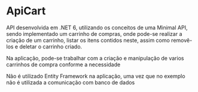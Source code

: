 # ApiCart
API desenvolvida em .NET 6, utilizando os conceitos de uma Minimal API, sendo implementado um carrinho de compras, onde pode-se realizar a criação de um carrinho, listar os itens contidos neste, assim como removê-los e deletar o carrinho criado.

Na aplicação, pode-se trabalhar com a criação e manipulação de varios carrinhos de compra conforme a necessidade

Não é utilizado Entity Framework na aplicação, uma vez que no exemplo não é utilizada a comunicação com banco de dados

